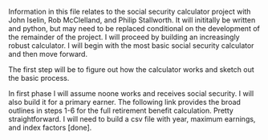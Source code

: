 Information in this file relates to the social security calculator
project with John Iselin, Rob McClelland, and Philip Stallworth. It
will inititally be written and python, but may need to be replaced
conditional on the development of the remainder of the project. I will
proceed by building an increasingly robust calculator. I will begin
with the most basic social security calculator and then move forward.

The first step will be to figure out how the calculator works and
sketch out the basic process. 

In first phase I will assume noone works and receives social
security. I will also build it for a primary earner. The following
link provides the broad outlines in steps 1-6 for the full retirement
benefit calculation. Pretty straightforward. I will need to build a
csv file with year, maximum earnings, and index factors [done]. 
